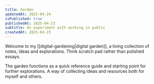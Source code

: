 ```yaml
---
title: Garden
updatedAt: 2025-04-24
isPublished: true
publishedAt: 2025-04-23
subtitle: An experiment with working in public
createdAt: 2025-04-23
---
```


Welcome to my [[digital-gardening|digital garden]], a living collection of notes, ideas and explorations. Think scratch pad rather than polished essays.

The garden functions as a quick reference guide and starting point for further explorations. A way of collecting ideas and resources both for myself and others.
